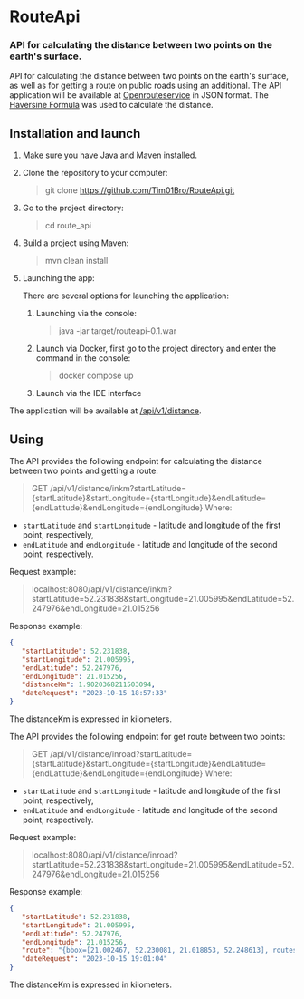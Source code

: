 # RouteApi
### API for calculating the distance between two points on the earth's surface. 

API for calculating the distance between two points on the earth's surface, as well as for getting a route on public roads using an additional. The API application will be available at [Openrouteservice](https://openrouteservice.org/dev/#/api-docs/v2/directions) in JSON format.
The [Haversine Formula](https://en.wikipedia.org/wiki/Haversine_formula#:~:text=The%20haversine%20formula%20determines%20the,and%20angles%20of%20spherical%20triangles.) was used to calculate the distance. 

## Installation and launch
1. Make sure you have Java and Maven installed.

2. Clone the repository to your computer:
   >git clone <https://github.com/Tim01Bro/RouteApi.git>
3. Go to the project directory:
   >cd route_api
4. Build a project using Maven:
   >mvn clean install
5. Launching the app:

   There are several options for launching the application:
   1. Launching via the console:
      >java -jar target/routeapi-0.1.war
   2. Launch via Docker, first go to the project directory and enter the command in the console:
      >docker compose up
   3. Launch via the IDE interface

The application will be available at [/api/v1/distance](http://localhost:8080/api/v1/distance).
## Using

The API provides the following endpoint for calculating the distance between two points and getting a route:
> GET /api/v1/distance/inkm?startLatitude={startLatitude}&startLongitude={startLongitude}&endLatitude={endLatitude}&endLongitude={endLongitude}
Where:
- `startLatitude` and `startLongitude` - latitude and longitude of the first point, respectively,
- `endLatitude` and `endLongitude` - latitude and longitude of the second point, respectively.

Request example:
>localhost:8080/api/v1/distance/inkm?startLatitude=52.231838&startLongitude=21.005995&endLatitude=52.247976&endLongitude=21.015256

Response example:
```json
{
   "startLatitude": 52.231838,
   "startLongitude": 21.005995,
   "endLatitude": 52.247976,
   "endLongitude": 21.015256,
   "distanceKm": 1.9020368211503094,
   "dateRequest": "2023-10-15 18:57:33"
}
```
The distanceKm is expressed in kilometers.

The API provides the following endpoint for get route between two points:
> GET /api/v1/distance/inroad?startLatitude={startLatitude}&startLongitude={startLongitude}&endLatitude={endLatitude}&endLongitude={endLongitude}
Where:
- `startLatitude` and `startLongitude` - latitude and longitude of the first point, respectively,
- `endLatitude` and `endLongitude` - latitude and longitude of the second point, respectively.

Request example:
>localhost:8080/api/v1/distance/inroad?startLatitude=52.231838&startLongitude=21.005995&endLatitude=52.247976&endLongitude=21.015256

Response example:
```json
{
   "startLatitude": 52.231838,
   "startLongitude": 21.005995,
   "endLatitude": 52.247976,
   "endLongitude": 21.015256,
   "route": "{bbox=[21.002467, 52.230081, 21.018853, 52.248613], routes=[{summary={distance=4700.7, duration=740.1}, segments=[{distance=4700.7, duration=740.1, steps=[{distance=32.5, duration=11.7, type=11.0, instruction=Head west, name=-, way_points=[0.0, 3.0]}, {distance=96.5, duration=23.2, type=1.0, instruction=Turn right, name=-, way_points=[3.0, 4.0]}, {distance=201.6, duration=36.3, type=1.0, instruction=Turn right, name=-, way_points=[4.0, 7.0]}, {distance=1013.7, duration=185.1, type=1.0, instruction=Turn right, name=-, way_points=[7.0, 35.0]}, {distance=446.0, duration=73.2, type=3.0, instruction=Turn sharp right onto Świętokrzyska, name=Świętokrzyska, way_points=[35.0, 45.0]}, {distance=353.7, duration=40.3, type=0.0, instruction=Turn left onto Marszałkowska, name=Marszałkowska, way_points=[45.0, 52.0]}, {distance=548.5, duration=68.7, type=1.0, instruction=Turn right onto Królewska, name=Królewska, way_points=[52.0, 64.0]}, {distance=10.1, duration=3.7, type=0.0, instruction=Turn left, name=-, way_points=[64.0, 65.0]}, {distance=303.5, duration=50.7, type=6.0, instruction=Continue straight onto Plac marszałka Józefa Piłsudskiego, name=Plac marszałka Józefa Piłsudskiego, way_points=[65.0, 72.0]}, {distance=34.0, duration=4.9, type=13.0, instruction=Keep right, name=-, way_points=[72.0, 76.0]}, {distance=34.8, duration=5.0, type=2.0, instruction=Turn sharp left onto Trębacka, name=Trębacka, way_points=[76.0, 78.0]}, {distance=201.0, duration=22.3, type=1.0, instruction=Turn right onto Moliera, name=Moliera, way_points=[78.0, 86.0]}, {distance=238.7, duration=34.9, type=4.0, instruction=Turn slight left onto Nowy Przejazd, name=Nowy Przejazd, way_points=[86.0, 95.0]}, {distance=360.4, duration=47.5, type=5.0, instruction=Turn slight right onto Aleja \"Solidarności\", name=Aleja \"Solidarności\", way_points=[95.0, 99.0]}, {distance=364.6, duration=45.3, type=6.0, instruction=Continue straight onto Aleja \"Solidarności\", name=Aleja \"Solidarności\", way_points=[99.0, 105.0]}, {distance=239.7, duration=37.6, type=2.0, instruction=Turn sharp left, name=-, way_points=[105.0, 116.0]}, {distance=29.7, duration=13.1, type=12.0, instruction=Keep left, name=-, way_points=[116.0, 119.0]}, {distance=166.0, duration=26.8, type=2.0, instruction=Turn sharp left onto Grodzka, name=Grodzka, way_points=[119.0, 125.0]}, {distance=25.8, duration=9.9, type=1.0, instruction=Turn right, name=-, way_points=[125.0, 127.0]}, {distance=0.0, duration=0.0, type=10.0, instruction=Arrive at your destination, on the right, name=-, way_points=[127.0, 127.0]}]}], bbox=[21.002467, 52.230081, 21.018853, 52.248613], geometry=ypx}Hepe_CFd@DXAZaD`Bi@}Dg@iDk@cEhDcBN@VELG~@e@JGVWPU|C{AD@DPd@fDd@jD\\`CF|@ZxB?PGToCrAsDdBkB~@e@Te@Rc@TYLgAh@iBz@UTWuBWuBCu@_@_DaAyHYkAMgAAOs@{FIy@_@PwDpBcBz@_Bx@qCvAQHSRMo@aAyEgB}I{@}Du@mD]eB_@_Be@wAW_AKo@C]A]QFkDfAmCt@iAZYHQN]l@e@fAMNKBOMGO@|@Ed@c@VKFo@\\_@R_@Vo@d@m@`@mAv@_B|CS`@Mf@_@pDK^SPS@MGa@g@Q}Ca@}Hi@uP?EMsHOmBW_BYeAc@sA}BgHD~Av@vC@`@AXCRGLWTS@ICWYeAuCIUGMSUFd@`A|CPh@Z^LDjAJ?THn@, way_points=[0.0, 127.0], legs=[]}], metadata={attribution=openrouteservice.org | OpenStreetMap contributors, service=routing, timestamp=1.697396463569E12, query={coordinates=[[21.005995, 52.231838], [21.015256, 52.247976]], profile=driving-car, format=json}, engine={version=7.1.0, build_date=2023-07-09T01:31:50Z, graph_date=2023-10-08T10:15:30Z}}}",
   "dateRequest": "2023-10-15 19:01:04"
}
```
The distanceKm is expressed in kilometers.